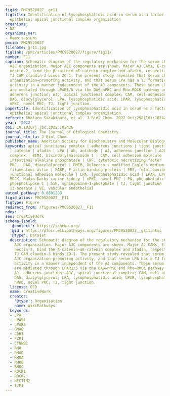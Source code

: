 ```yaml
---
figid: PMC9520027__gr11
figtitle: Identification of lysophosphatidic acid in serum as a factor that promotes
  epithelial apical junctional complex organization
organisms:
- NA
organisms_ner:
- Homo sapiens
pmcid: PMC9520027
filename: gr11.jpg
figlink: /pmc/articles/PMC9520027/figure/fig11/
number: F11
caption: Schematic diagram of the regulatory mechanism for the serum LPA-promoted
  AJC organization. Major AJC components are shown. Major AJ CAMs, E-cadherin and
  nectin-2, bind the β-catenin−αE-catenin complex and afadin, respectively. Major
  TJ CAM claudin-3 binds ZO-1. The present study revealed that serum LPA has an AJC
  organization–promoting activity, and that serum LPA has a TJ formation–promoting
  activity in a manner independent of the AJ components. These serum LPA activities
  are mediated through LPAR1/5 via the DAG–nPKC and Rho–ROCK pathway activation. AJ,
  adherens junction; AJC, apical junctional complex; CAM, cell adhesion molecule;
  DAG, diacylglycerol; LPA, lysophosphatidic acid; LPAR, lysophosphatidic acid receptor;
  nPKC, novel PKC; TJ, tight junction.
papertitle: Identification of lysophosphatidic acid in serum as a factor that promotes
  epithelial apical junctional complex organization.
reftext: Shotaro Sakakibara, et al. J Biol Chem. 2022 Oct;298(10):102426.
year: '2022'
doi: 10.1016/j.jbc.2022.102426
journal_title: The Journal of Biological Chemistry
journal_nlm_ta: J Biol Chem
publisher_name: American Society for Biochemistry and Molecular Biology
keywords: apical junctional complex | adherens junctions | tight junctions | cadherin
  | catenin | afadin | LPA | Ab, antibody | AJ, adherens junction | AJC, apical junctional
  complex | BIM1, bisindolylmaleimide 1 | CAM, cell adhesion molecule | CIAP, calf
  intestinal alkaline phosphatase | CNF, cytotoxic necrotizing factor | cPKC, conventional
  PKC | DAG, diacylglycerol | DMEM, Dulbecco's modified Eagle's medium | F-actin,
  filamentous actin | FABP, F-actin–binding protein | FBS, fetal bovine serum | JAM,
  junctional adhesion molecule | LPA, lysophosphatidic acid | LPAR, LPA receptor |
  MDCK, Madin–Darby canine kidney | nPKC, novel PKC | PA, phosphatidic acid | PLC,
  phospholipase C | S1P, sphingosine-1-phosphate | TJ, tight junction | TPA, 12-O-tetradecanoylphorbol
  13-acetate | VE, vascular endothelial
automl_pathway: 0.8801209
figid_alias: PMC9520027__F11
figtype: Figure
redirect_from: /figures/PMC9520027__F11
ndex: ''
seo: CreativeWork
schema-jsonld:
  '@context': https://schema.org/
  '@id': https://pfocr.wikipathways.org/figures/PMC9520027__gr11.html
  '@type': Dataset
  description: Schematic diagram of the regulatory mechanism for the serum LPA-promoted
    AJC organization. Major AJC components are shown. Major AJ CAMs, E-cadherin and
    nectin-2, bind the β-catenin−αE-catenin complex and afadin, respectively. Major
    TJ CAM claudin-3 binds ZO-1. The present study revealed that serum LPA has an
    AJC organization–promoting activity, and that serum LPA has a TJ formation–promoting
    activity in a manner independent of the AJ components. These serum LPA activities
    are mediated through LPAR1/5 via the DAG–nPKC and Rho–ROCK pathway activation.
    AJ, adherens junction; AJC, apical junctional complex; CAM, cell adhesion molecule;
    DAG, diacylglycerol; LPA, lysophosphatidic acid; LPAR, lysophosphatidic acid receptor;
    nPKC, novel PKC; TJ, tight junction.
  license: CC0
  name: CreativeWork
  creator:
    '@type': Organization
    name: WikiPathways
  keywords:
  - LPA
  - LPAR1
  - LPAR5
  - GNAQ
  - CDH1
  - FZR1
  - CTNNB1
  - RHO
  - RHOD
  - RHOA
  - RHOB
  - RHOC
  - ROCK1
  - ROCK2
  - NECTIN2
  - TJP1
---
```

